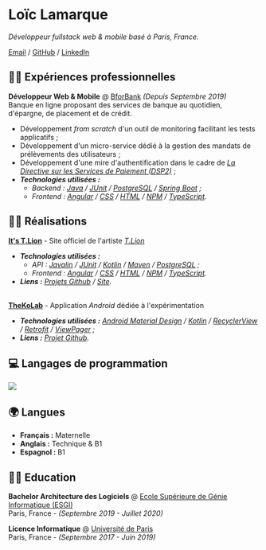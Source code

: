 # Loïc Lamarque

_Développeur fullstack web & mobile basé à Paris, France._

[Email] / [GitHub] / [LinkedIn]

## 👨‍💼 Expériences professionnelles

**Développeur Web & Mobile** @ [BforBank] _(Depuis Septembre 2019)_ <br>
Banque en ligne proposant des services de banque au quotidien, d'épargne, de placement et de crédit.

- Développement _from scratch_ d'un outil de monitoring facilitant les tests applicatifs ;
- Développement d'un micro-service dédié à la gestion des mandats de prélèvements des utilisateurs ;
- Développement d'une mire d'authentification dans le cadre de _[La Directive sur les Services de Paiement (DSP2)][dsp2]_ ;
- _**Technologies utilisées :**_
  - _Backend : [Java] / [JUnit][junit] / [PostgreSQL] / [Spring Boot][spring-boot] ;_
  - _Frontend : [Angular] / [CSS] / [HTML] / [NPM] / [TypeScript]._

## 👨‍💻 Réalisations

**[It's T.Lion][itstlion]** - Site officiel de l'artiste _[T.Lion][tlion]_

- _**Technologies utilisées :**_
  - _API : [Javalin] / [JUnit] / [Kotlin] / [Maven] / [PostgreSQL] ;_
  - _Frontend : [Angular] / [CSS] / [HTML] / [NPM] / [TypeScript]._
- _**Liens :** [Projets Github][itstlion-github] / [Site][itstlion]._ <br><br>

**[TheKoLab]** - Application _Android_ dédiée à l'expérimentation

- _**Technologies utilisées :** [Android Material Design][android-material-design] / [Kotlin] / [RecyclerView] / [Retrofit] / [ViewPager] ;_
- _**Liens :** [Projet Github][thekolab]._

## 💻 Langages de programmation

<img src="https://github-readme-stats.vercel.app/api/top-langs/?username=LVMVRQUXL&langs_count=8&layout=compact&hide_title=true" />

## 🌍 Langues

- **Français :** Maternelle
- **Anglais :** Technique & B1
- **Espagnol :** B1

## 👨‍🎓 Education

**Bachelor Architecture des Logiciels** @ [Ecole Supérieure de Génie Informatique (ESGI)][esgi] <br>
Paris, France - _(Septembre 2019 - Juillet 2020)_

**Licence Informatique** @ [Université de Paris][université-de-paris] <br>
Paris, France - _(Septembre 2017 - Juin 2019)_

<!-- SHARED LINKS -->

[android-material-design]: https://material.io/develop/android
[angular]: https://angular.io
[bforbank]: https://www.bforbank.com
[css]: https://fr.wikipedia.org/wiki/Feuilles_de_style_en_cascade
[dsp2]: https://fr.wikipedia.org/wiki/Directive_sur_les_services_de_paiement
[email]: mailto:loiclamarque777@gmail.com
[esgi]: https://www.esgi.fr
[github]: https://github.com/LVMVRQUXL
[html]: https://fr.wikipedia.org/wiki/Hypertext_Markup_Language
[itstlion]: https://www.itstlion.com
[itstlion-github]: https://github.com/itstlion
[java]: https://www.java.com
[javalin]: https://javalin.io
[junit]: https://junit.org/junit5
[kotlin]: https://kotlinlang.org
[linkedin]: https://fr.linkedin.com/in/lamarque-loic
[maven]: https://maven.apache.org
[npm]: https://www.npmjs.com
[postgresql]: https://www.postgresql.org
[recyclerview]: https://developer.android.com/guide/topics/ui/layout/recyclerview
[retrofit]: https://square.github.io/retrofit
[spring-boot]: https://spring.io/projects/spring-boot
[thekolab]: https://github.com/TheXtremeLabs/TheKoLab
[tlion]: https://www.instagram.com/itst.lion
[typescript]: https://www.typescriptlang.org
[université-de-paris]: https://u-paris.fr
[viewpager]: https://developer.android.com/training/animation/screen-slide-2
